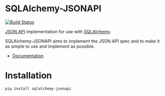 # SQLAlchemy-JSONAPI

[![Build Status](https://travis-ci.org/ColtonProvias/sqlalchemy-jsonapi.svg?branch=master)](https://travis-ci.org/ColtonProvias/sqlalchemy-jsonapi)

[JSON API](http://jsonapi.org/) implementation for use with
[SQLAlchemy](http://www.sqlalchemy.org/).

SQLAlchemy-JSONAPI aims to implement the JSON API spec and to make it as simple
to use and implement as possible.

* [Documentation](http://sqlalchemy-jsonapi.readthedocs.org)

# Installation

```shell
pip install sqlalchemy-jsonapi
```
